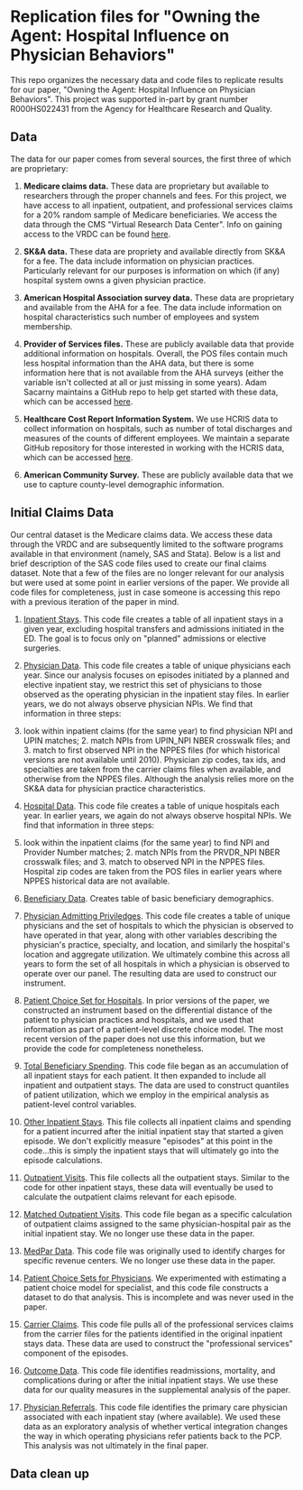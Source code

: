 # Replication files for "Owning the Agent: Hospital Influence on Physician Behaviors"

This repo organizes the necessary data and code files to replicate results for our paper, "Owning the Agent: Hospital Influence on Physician Behaviors". This project was supported in-part by grant number R000HS022431 from the Agency for Healthcare Research and Quality.

## Data
The data for our paper comes from several sources, the first three of which are proprietary:

1. **Medicare claims data.** These data are proprietary but available to researchers through the proper channels and fees. For this project, we have access to all inpatient, outpatient, and professional services claims for a 20% random sample of Medicare beneficiaries. We access the data through the CMS "Virtual Research Data Center". Info on gaining access to the VRDC can be found [here](https://www.resdac.org/cms-virtual-research-data-center-vrdc).

2. **SK&A data.** These data are propriety and available directly from SK&A for a fee. The data include information on physician practices. Particularly relevant for our purposes is information on which (if any) hospital system owns a given physician practice.

3. **American Hospital Association survey data.** These data are proprietary and available from the AHA for a fee. The data include information on hospital characteristics such number of employees and system membership.

4. **Provider of Services files.** These are publicly available data that provide additional information on hospitals. Overall, the POS files contain much less hospital information than the AHA data, but there is some information here that is not available from the AHA surveys (either the variable isn't collected at all or just missing in some years). Adam Sacarny maintains a GitHub repo to help get started with these data, which can be accessed [here](https://github.com/asacarny/provider-of-services).

5. **Healthcare Cost Report Information System.** We use HCRIS data to collect information on hospitals, such as number of total discharges and measures of the counts of different employees. We maintain a separate GitHub repository for those interested in working with the HCRIS data, which can be accessed [here](https://github.com/imccart/HCRIS).

6. **American Community Survey.** These are publicly available data that we use to capture county-level demographic information. 


## Initial Claims Data
Our central dataset is the Medicare claims data. We access these data through the VRDC and are subsequently limited to the software programs available in that environment (namely, SAS and Stata). Below is a list and brief description of the SAS code files used to create our final claims dataset. Note that a few of the files are no longer relevant for our analysis but were used at some point in earlier versions of the paper. We provide all code files for completeness, just in case someone is accessing this repo with a previous iteration of the paper in mind.

1. [Inpatient Stays](data-code/1_InpatientStays.SAS). This code file creates a table of all inpatient stays in a given year, excluding hospital transfers and admissions initiated in the ED. The goal is to focus only on "planned" admissions or elective surgeries.

2. [Physician Data](data-code/2_PhysicianData.SAS). This code file creates a table of unique physicians each year. Since our analysis focuses on episodes initiated by a planned and elective inpatient stay, we restrict this set of physicians to those observed as the operating physician in the inpatient stay files. In earlier years, we do not always observe physician NPIs. We find that information in three steps:
  1. look within inpatient claims (for the same year) to find physician NPI and UPIN
	matches; 
	2. match NPIs from UPIN_NPI NBER crosswalk files; and 
	3. match to first observed NPI in the NPPES files (for which historical versions are not available
	until 2010). Physician zip codes, tax ids, and specialties are taken from the carrier claims files when available, and otherwise from the NPPES files. Although the analysis relies more on the SK&A data for physician practice characteristics.

3. [Hospital Data](data-code/3_HospitalData.SAS). This code file creates a table of unique hospitals each year. In earlier years, we again do not always observe hospital NPIs. We find that information in three steps:
  1. look within the inpatient claims (for the same year) to find NPI and Provider Number
	matches; 
	2. match NPIs from the PRVDR_NPI NBER crosswalk files; and 
	3. match to observed NPI in the NPPES files. Hospital zip codes are taken from the POS files in earlier years where NPPES historical data are not available.

4. [Beneficiary Data](data-code/4_BeneData.SAS). Creates table of basic beneficiary demographics.

5. [Physician Admitting Priviledges](data-code/5_PhysicianChoiceSet.SAS). This code file creates a table of unique physicians and the set of hospitals to  which the physician is observed to have operated in that year, along with other variables describing the physician's practice, specialty, and location, and similarly the hospital's location and aggregate utilization. We ultimately combine this across all years to form the set of all hospitals in which a physician is observed to operate over our panel. The resulting data are used to construct our instrument.

6. [Patient Choice Set for Hospitals](data-code/6_PatientChoiceSet.SAS). In prior versions of the paper, we constructed an instrument based on the differential distance of the patient to physician practices and hospitals, and we used that information as part of a patient-level discrete choice model. The most recent version of the paper does not use this information, but we provide the code for completeness nonetheless.

7. [Total Beneficiary Spending](data-code/7_TotalInpatient.SAS). This code file began as an accumulation of all inpatient stays for each patient. It then expanded to include all inpatient and outpatient stays. The data are used to construct quantiles of patient utilization, which we employ in the empirical analysis as patient-level control variables.

8. [Other Inpatient Stays](data-code/8_OtherIPCare.SAS). This file collects all inpatient claims and spending for a patient incurred after the initial inpatient stay that started a given episode. We don't explicitly measure "episodes" at this point in the code...this is simply the inpatient stays that will ultimately go into the episode calculations.

9. [Outpatient Visits](data-code/9_OutpatientStays.SAS). This file collects all the outpatient stays. Similar to the code for other inpatient stays, these data will eventually be used to calculate the outpatient claims relevant for each episode.

10. [Matched Outpatient Visits](data-code/10_OutpatientMatched.SAS). This code file began as a specific calculation of outpatient claims assigned to the same physician-hospital pair as the initial inpatient stay. We no longer use these data in the paper.

11. [MedPar Data](data-code/11_MedparData.SAS). This code file was originally used to identify charges for specific revenue centers. We no longer use these data in the paper.

12. [Patient Choice Sets for Physicians](data-code/12_PatientChoiceSet_Physician.SAS). We experimented with estimating a patient choice model for specialist, and this code file constructs a dataset to do that analysis. This is incomplete and was never used in the paper.

13. [Carrier Claims](data-code/13_Carrier.SAS). This code file pulls all of the professional services claims from the carrier files for the patients identified in the original inpatient stays data. These data are used to construct the "professional services" component of the episodes.

14. [Outcome Data](data-code/14_OutcomeData.SAS). This code file identifies readmissions, mortality, and complications during or after the initial inpatient stays. We use these data for our quality measures in the supplemental analysis of the paper.

15. [Physician Referrals](data-code/15_ReferralAssignment.SAS). This code file identifies the primary care physician associated with each inpatient stay (where available). We used these data as an exploratory analysis of whether vertical integration changes the way in which operating physicians refer patients back to the PCP. This analysis was not ultimately in the final paper.


## Data clean up
